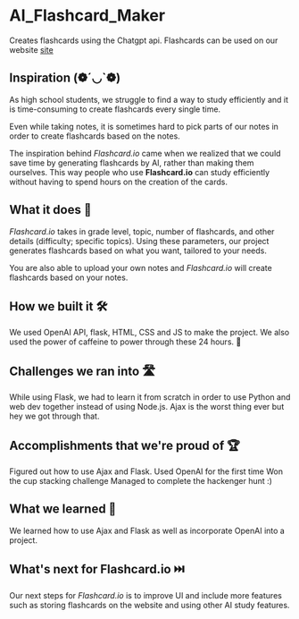# AI_Flashcard_Maker

Creates flashcards using the Chatgpt api.
Flashcards can be used on our website [site](https://flashcardio.axeil.repl.co/)

## Inspiration (❁´◡`❁)
As high school students, we struggle to find a way to study efficiently and it is time-consuming to create flashcards every single time. 

Even while taking notes, it is sometimes hard to pick parts of our notes in order to create flashcards based on the notes.

The inspiration behind *Flashcard.io* came when we realized that we could save time by generating flashcards by AI, rather than making them ourselves. This way people who use __Flashcard.io__ can study efficiently without having to spend hours on the creation of the cards.

## What it does 🔎
_Flashcard.io_ takes in grade level, topic, number of flashcards, and other details (difficulty; specific topics). Using these parameters, our project generates flashcards based on what you want, tailored to your needs. 

You are also able to upload your own notes and _Flashcard.io_ will create flashcards based on your notes.

## How we built it 🛠️
We used OpenAI API, flask, HTML, CSS and JS to make the project. We also used the power of caffeine to power through these 24 hours.  🍵

## Challenges we ran into 🛣️
While using Flask, we had to learn it from scratch in order to use Python and web dev together instead of using Node.js. Ajax is the worst thing ever but hey we got through that.

## Accomplishments that we're proud of 🏆
Figured out how to use Ajax and Flask.
Used OpenAI for the first time
Won the cup stacking challenge
Managed to complete the hackenger hunt :)

## What we learned 🍎
We learned how to use Ajax and Flask as well as incorporate OpenAI into a project.

## What's next for Flashcard.io ⏭️
Our next steps for _Flashcard.io_ is to improve UI and include more features such as storing flashcards on the website and using other AI study features.
